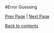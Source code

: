#Error Guessing

[Prev Page](https://github.com/Krithika-Balan2290/Software-Testing-Techniques/blob/master/Docs/graph.md) | [Next Page](https://github.com/Krithika-Balan2290/Software-Testing-Techniques/blob/master/Docs/graybox.md)
 
 [Back to contents](https://github.com/Krithika-Balan2290/Software-Testing-Techniques/blob/master/Index.md)
